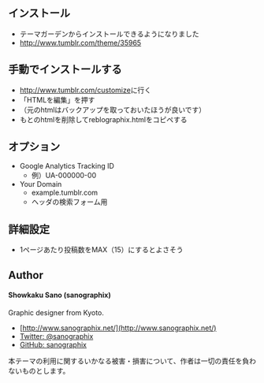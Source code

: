 ## インストール

* テーマガーデンからインストールできるようになりました
* <a href="http://www.tumblr.com/theme/35965">http://www.tumblr.com/theme/35965</a>


## 手動でインストールする

* <a href="http://www.tumblr.com/customize">http://www.tumblr.com/customize</a>に行く
* 「HTMLを編集」を押す
* （元のhtmlはバックアップを取っておいたほうが良いです）
* もとのhtmlを削除してreblographix.htmlをコピペする


## オプション

* Google Analytics Tracking ID
    * 例）UA-000000-00
* Your Domain
    * example.tumblr.com
    * ヘッダの検索フォーム用


## 詳細設定

* 1ページあたり投稿数をMAX（15）にするとよさそう

## Author

#### Showkaku Sano (sanographix)

Graphic designer from Kyoto.

* [http://www.sanographix.net/](http://www.sanographix.net/)
* [Twitter: @sanographix](https://twitter.com/sanographix)
* [GitHub: sanographix](https://github.com/sanographix)

本テーマの利用に関するいかなる被害・損害について、作者は一切の責任を負わないものとします。
